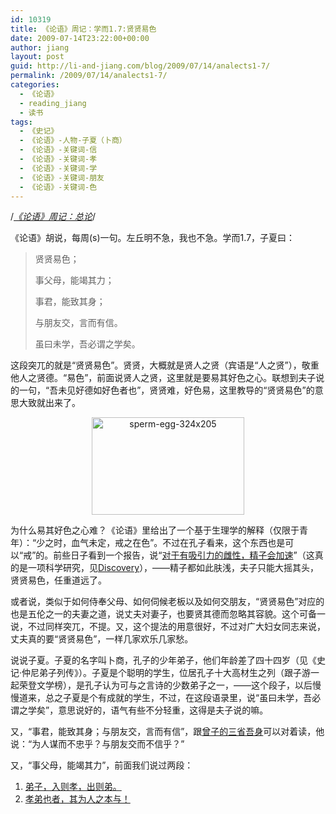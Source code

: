 ```yaml
---
id: 10319
title: 《论语》周记：学而1.7:贤贤易色
date: 2009-07-14T23:22:00+00:00
author: jiang
layout: post
guid: http://li-and-jiang.com/blog/2009/07/14/analects1-7/
permalink: /2009/07/14/analects1-7/
categories:
  - 《论语》
  - reading_jiang
  - 读书
tags:
  - 《史记》
  - 《论语》-人物-子夏（卜商）
  - 《论语》-关键词-信
  - 《论语》-关键词-孝
  - 《论语》-关键词-学
  - 《论语》-关键词-朋友
  - 《论语》-关键词-色
---
```

/*[《论语》周记：总论](http://li-and-jiang.com/blog/2009/04/10/analects/)*/

《论语》胡说，每周(s)一句。左丘明不急，我也不急。学而1.7，子夏曰：

> 贤贤易色；
> 
> 事父母，能竭其力；
> 
> 事君，能致其身；
> 
> 与朋友交，言而有信。
> 
> 虽曰未学，吾必谓之学矣。

这段突兀的就是“贤贤易色”。贤贤，大概就是贤人之贤（宾语是“人之贤”），敬重他人之贤德。“易色”，前面说贤人之贤，这里就是要易其好色之心。联想到夫子说的一句，“吾未见好德如好色者也”，贤贤难，好色易，这里教导的“贤贤易色”的意思大致就出来了。

<p style="text-align: center;">
  <a href="http://jiangtanghu.com/cn/wp-content/uploads/2009/07/spermegg324x205.jpg"><img class="aligncenter" style="border-top-width: 0px; display: inline; border-left-width: 0px; border-bottom-width: 0px; border-right-width: 0px" title="sperm-egg-324x205" src="http://jiangtanghu.com/cn/wp-content/uploads/2009/07/spermegg324x205-thumb.jpg" border="0" alt="sperm-egg-324x205" width="244" height="156" /></a>
</p>

为什么易其好色之心难？《论语》里给出了一个基于生理学的解释（仅限于青年）：“少之时，血气未定，戒之在色”。不过在孔子看来，这个东西也是可以“戒”的。前些日子看到一个报告，说“<a href="http://science.solidot.org/article.pl?sid=09/07/11/066223&amp;from=rss" target="_blank">对于有吸引力的雌性，精子会加速</a>”（这真的是一项科学研究，见<a href="http://dsc.discovery.com/news/2009/07/08/sperm-attractiveness.html" target="_blank">Discovery</a>），——精子都如此肤浅，夫子只能大摇其头，贤贤易色，任重道远了。

或者说，类似于如何侍奉父母、如何伺候老板以及如何交朋友，“贤贤易色”对应的也是五伦之一的夫妻之道，说丈夫对妻子，也要贤其德而忽略其容貌。这个可备一说，不过同样突兀，不提。又，这个提法的用意很好，不过对广大妇女同志来说，丈夫真的要“贤贤易色”，一样几家欢乐几家愁。

说说子夏。子夏的名字叫卜商，孔子的少年弟子，他们年龄差了四十四岁（见《史记·仲尼弟子列传》）。子夏是个聪明的学生，位居孔子十大高材生之列（跟子游一起荣登文学榜），是孔子认为可与之言诗的少数弟子之一，——这个段子，以后慢慢道来，总之子夏是个有成就的学生，不过，在这段语录里，说“虽曰未学，吾必谓之学矣”，意思说好的，语气有些不分轻重，这得是夫子说的嘛。

又，“事君，能致其身；与朋友交，言而有信”，跟<a href="http://li-and-jiang.com/blog/2009/05/22/analects1-4/" target="_blank">曾子的三省吾身</a>可以对着读，他说：“为人谋而不忠乎？与朋友交而不信乎？”

又，“事父母，能竭其力”，前面我们说过两段：

  1. <a href="http://li-and-jiang.com/blog/2009/06/27/analects1-6/" target="_blank">弟子，入则孝，出则弟。</a>
  2. <a href="http://li-and-jiang.com/blog/2009/05/09/analects1-2/" target="_blank">孝弟也者，其为人之本与！</a>